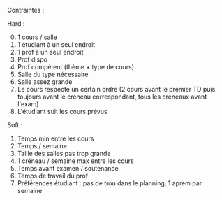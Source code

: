 Contraintes :

Hard :

0. 1 cours / salle
1. 1 étudiant à un seul endroit
2. 1 prof à un seul endroit
3. Prof dispo
4. Prof compétent (thème + type de cours)
5. Salle du type nécessaire
6. Salle assez grande
7. Le cours respecte un certain ordre (2 cours avant le premier TD puis toujours avant le créneau correspondant, tous les créneaux avant l'exam)
8. L'étudiant suit les cours prévus

Soft :

1. Temps min entre les cours
2. Temps / semaine
3. Taille des salles pas trop grande
4. 1 créneau / semaine max entre les cours
5. Temps avant examen / soutenance
6. Temps de travail du prof
7. Préférences étudiant : pas de trou dans le planning, 1 aprem par semaine
